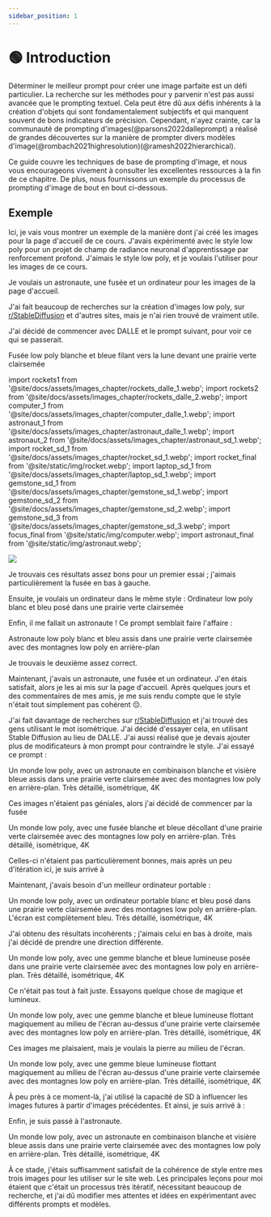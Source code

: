 ```yaml
---
sidebar_position: 1
---
```


# 🟢 Introduction

Déterminer le meilleur prompt pour créer une image parfaite est un défi particulier. La recherche sur les méthodes pour y parvenir n'est pas aussi avancée que le prompting textuel. Cela peut être dû aux défis inhérents à la création d'objets qui sont fondamentalement subjectifs et qui manquent souvent de bons indicateurs de précision. Cependant, n'ayez crainte, car la communauté de prompting d'images(@parsons2022dalleprompt) a réalisé de grandes découvertes sur la manière de prompter divers modèles d'image(@rombach2021highresolution)(@ramesh2022hierarchical).

Ce guide couvre les techniques de base de prompting d'image, et nous vous encourageons vivement à consulter les excellentes ressources à la fin de ce chapitre. De plus, nous fournissons un exemple du processus de prompting d'image de bout en bout ci-dessous.

## Exemple

Ici, je vais vous montrer un exemple de la manière dont j'ai créé les images pour la page d'accueil de ce cours. J'avais expérimenté avec le style low poly pour un projet de champ de radiance neuronal d'apprentissage par renforcement profond. J'aimais le style low poly, et je voulais l'utiliser pour les images de ce cours.

Je voulais un astronaute, une fusée et un ordinateur pour les images de la page d'accueil.

J'ai fait beaucoup de recherches sur la création d'images low poly, sur [r/StableDiffusion](https://www.reddit.com/r/StableDiffusion/) et d'autres sites, mais je n'ai rien trouvé de vraiment utile.

J'ai décidé de commencer avec DALLE et le prompt suivant, pour voir ce qui se passerait.

 <AIInput>Fusée low poly blanche et bleue filant vers la lune devant une prairie verte clairsemée</AIInput>

import rockets1 from '@site/docs/assets/images_chapter/rockets_dalle_1.webp';
import rockets2 from '@site/docs/assets/images_chapter/rockets_dalle_2.webp';
import computer_1 from '@site/docs/assets/images_chapter/computer_dalle_1.webp';
import astronaut_1 from '@site/docs/assets/images_chapter/astronaut_dalle_1.webp';
import astronaut_2 from '@site/docs/assets/images_chapter/astronaut_sd_1.webp';
import rocket_sd_1 from '@site/docs/assets/images_chapter/rocket_sd_1.webp';
import rocket_final from '@site/static/img/rocket.webp';
import laptop_sd_1 from '@site/docs/assets/images_chapter/laptop_sd_1.webp';
import gemstone_sd_1 from '@site/docs/assets/images_chapter/gemstone_sd_1.webp';
import gemstone_sd_2 from '@site/docs/assets/images_chapter/gemstone_sd_2.webp';
import gemstone_sd_3 from '@site/docs/assets/images_chapter/gemstone_sd_3.webp';
import focus_final from '@site/static/img/computer.webp';
import astronaut_final from '@site/static/img/astronaut.webp';

<div style={{textAlign: 'center'}}>
  <img src={rockets1} className="img-docs"  style={{width: "750px"}}/>
</div>

<div style={{textAlign: 'center'}}>
  <LazyLoadImage src={rockets2} className="img-docs"  style={{width: "750px"}} />
</div>

Je trouvais ces résultats assez bons pour un premier essai ; j'aimais particulièrement la fusée en bas à gauche.

Ensuite, je voulais un ordinateur dans le même style : <AIInput>Ordinateur low poly blanc et bleu posé dans une prairie verte clairsemée</AIInput>

<div style={{textAlign: 'center'}}>
  <LazyLoadImage src={computer_1} className="img-docs"  style={{width: "750px"}} />
</div>

Enfin, il me fallait un astronaute ! Ce prompt semblait faire l'affaire :

<AIInput>Astronaute low poly blanc et bleu assis dans une prairie verte clairsemée avec des montagnes low poly en arrière-plan</AIInput>

<div style={{textAlign: 'center'}}>
  <LazyLoadImage className="img-docs"  src={astronaut_1} style={{width: "750px"}} />
</div>

Je trouvais le deuxième assez correct.

Maintenant, j'avais un astronaute, une fusée et un ordinateur. J'en étais satisfait, alors je les ai mis sur la page d'accueil. Après quelques jours et des commentaires de mes amis, je me suis rendu compte que le style n'était tout simplement pas cohérent 😔.

J'ai fait davantage de recherches sur [r/StableDiffusion](https://www.reddit.com/r/StableDiffusion/) et j'ai trouvé des gens utilisant le mot isométrique. J'ai décidé d'essayer cela, en utilisant Stable Diffusion au lieu de DALLE. J'ai aussi réalisé que je devais ajouter plus de modificateurs à mon prompt pour contraindre le style. J'ai essayé ce prompt :

<AIInput>Un monde low poly, avec un astronaute en combinaison blanche et visière bleue assis dans une prairie verte clairsemée avec des montagnes low poly en arrière-plan. Très détaillé, isométrique, 4K</AIInput>

<div style={{textAlign: 'center'}}>
  <LazyLoadImage className="img-docs"  src={astronaut_2} style={{width: "250px"}} />
</div>

Ces images n'étaient pas géniales, alors j'ai décidé de commencer par la fusée

<AIInput>Un monde low poly, avec une fusée blanche et bleue décollant d'une prairie verte clairsemée avec des montagnes low poly en arrière-plan. Très détaillé, isométrique, 4K</AIInput>

<div style={{textAlign: 'center'}}>
  <LazyLoadImage className="img-docs"  src={rocket_sd_1} style={{width: "250px"}} />
</div>

Celles-ci n'étaient pas particulièrement bonnes, mais après un peu d'itération ici, je suis arrivé à

<div style={{textAlign: 'center'}}>
  <LazyLoadImage className="img-docs"  src={rocket_final} style={{width: "250px"}} />
</div>

Maintenant, j'avais besoin d'un meilleur ordinateur portable :

<AIInput>Un monde low poly, avec un ordinateur portable blanc et bleu posé dans une prairie verte clairsemée avec des montagnes low poly en arrière-plan. L'écran est complètement bleu. Très détaillé, isométrique, 4K</AIInput>

<div style={{textAlign: 'center'}}>
  <LazyLoadImage className="img-docs"  src={laptop_sd_1} style={{width: "250px"}} />
</div>

J'ai obtenu des résultats incohérents ; j'aimais celui en bas à droite, mais j'ai décidé de prendre une direction différente.

<AIInput>Un monde low poly, avec une gemme blanche et bleue lumineuse posée dans une prairie verte clairsemée avec des montagnes low poly en arrière-plan. Très détaillé, isométrique, 4K</AIInput>

<div style={{textAlign: 'center'}}>
  <LazyLoadImage className="img-docs"  src={gemstone_sd_1} style={{width: "250px"}} />
</div>

Ce n'était pas tout à fait juste. Essayons quelque chose de magique et lumineux.

<AIInput>Un monde low poly, avec une gemme blanche et bleue lumineuse flottant magiquement au milieu de l'écran au-dessus d'une prairie verte clairsemée avec des montagnes low poly en arrière-plan. Très détaillé, isométrique, 4K</AIInput>

<div style={{textAlign: 'center'}}>
  <LazyLoadImage className="img-docs"  src={gemstone_sd_2} style={{width: "250px"}} />
</div>

Ces images me plaisaient, mais je voulais la pierre au milieu de l'écran.

<AIInput>Un monde low poly, avec une gemme bleue lumineuse flottant magiquement au milieu de l'écran au-dessus d'une prairie verte clairsemée avec des montagnes low poly en arrière-plan. Très détaillé, isométrique, 4K</AIInput>

<div style={{textAlign: 'center'}}>
  <LazyLoadImage className="img-docs"  src={gemstone_sd_3} style={{width: "250px"}} />
</div>

À peu près à ce moment-là, j'ai utilisé la capacité de SD à influencer les images futures à partir d'images précédentes. Et ainsi, je suis arrivé à :

<div style={{textAlign: 'center'}}>
  <LazyLoadImage className="img-docs"  src={focus_final} style={{width: "250px"}} />
</div>

Enfin, je suis passé à l'astronaute.

<AIInput>Un monde low poly, avec un astronaute en combinaison blanche et visière bleue assis dans une prairie verte clairsemée avec des montagnes low poly en arrière-plan. Très détaillé, isométrique, 4K</AIInput>

<div style={{textAlign: 'center'}}>
  <LazyLoadImage className="img-docs" src={astronaut_final} style={{width: "250px"}} />
</div>

À ce stade, j'étais suffisamment satisfait de la cohérence de style entre mes trois images pour les utiliser sur le site web. Les principales leçons pour moi étaient que c'était un processus très itératif, nécessitant beaucoup de recherche, et j'ai dû modifier mes attentes et idées en expérimentant avec différents prompts et modèles.